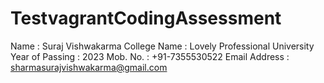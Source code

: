 # TestvagrantCodingAssessment

Name : Suraj Vishwakarma
College Name : Lovely Professional University
Year of Passing : 2023
Mob. No. : +91-7355530522
Email Address : sharmasurajvishwakarma@gmail.com

